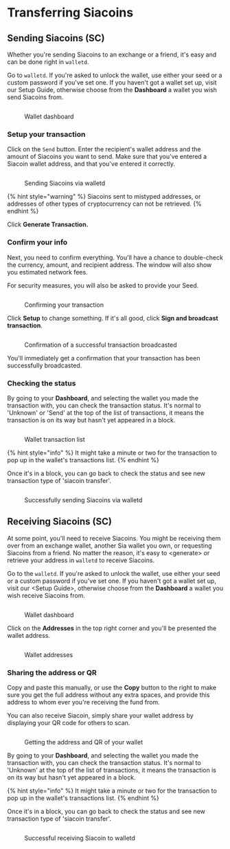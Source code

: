 # Transferring Siacoins

## Sending Siacoins (SC)

Whether you're sending Siacoins to an exchange or a friend, it's easy and can be done right in `walletd`.

Go to `walletd`. If you're asked to unlock the wallet, use either your seed or a custom password if you've set one. If you haven't got a wallet set up, visit our Setup Guide, otherwise choose from the **Dashboard** a wallet you wish send Siacoins from.&#x20;

<figure><img src="../.gitbook/assets/sending_1.png" alt=""><figcaption><p>Wallet dashboard</p></figcaption></figure>

### Setup your transaction

Click on the `Send` button. Enter the recipient's wallet address and the amount of Siacoins you want to send. Make sure that you've entered a Siacoin wallet address, and that you've entered it correctly.

<figure><img src="../.gitbook/assets/sending_2.png" alt=""><figcaption><p>Sending Siacoins via walletd</p></figcaption></figure>

{% hint style="warning" %}
Siacoins sent to mistyped addresses, or addresses of other types of cryptocurrency can not be retrieved.
{% endhint %}

Click **Generate Transaction.**

### Confirm your info

Next, you need to confirm everything. You'll have a chance to double-check the currency, amount, and recipient address. The window will also show you estimated network fees.

For security measures, you will also be asked to provide your Seed.

<figure><img src="../.gitbook/assets/sending_3.png" alt=""><figcaption><p>Confirming your transaction</p></figcaption></figure>

Click **Setup** to change something. If it's all good, click **Sign and broadcast transaction**.

<figure><img src="../.gitbook/assets/sending_4.png" alt=""><figcaption><p>Confirmation of a successful transaction broadcasted</p></figcaption></figure>

You'll immediately get a confirmation that your transaction has been successfully broadcasted.

### Checking the status

By going to your **Dashboard**, and selecting the wallet you made the transaction with, you can check the transaction status. It's normal to 'Unknown' or 'Send' at the top of the list of transactions, it means the transaction is on its way but hasn't yet appeared in a block.

<figure><img src="../.gitbook/assets/sending_5.png" alt=""><figcaption><p>Wallet transaction list</p></figcaption></figure>

{% hint style="info" %}
It might take a minute or two for the transaction to pop up in the wallet's transactions list.
{% endhint %}

Once it's in a block, you can go back to check the status and see new transaction type of 'siacoin transfer'.

<figure><img src="../.gitbook/assets/receiving_4.png" alt=""><figcaption><p>Successfully sending Siacoins via walletd</p></figcaption></figure>

## Receiving Siacoins (SC)

At some point, you'll need to receive Siacoins. You might be receiving them over from an exchange wallet, another Sia wallet you own, or requesting Siacoins from a friend. No matter the reason, it's easy to \<generate> or retrieve your address in `walletd` to receive Siacoins.

Go to the `walletd`. If you're asked to unlock the wallet, use either your seed or a custom password if you've set one. If you haven't got a wallet set up, visit our \<Setup Guide>, otherwise choose from the **Dashboard** a wallet you wish receive Siacoins from.&#x20;

<figure><img src="../.gitbook/assets/sending_1.png" alt=""><figcaption><p>Wallet dashboard</p></figcaption></figure>

Click on the **Addresses** in the top right corner and you'll be presented the wallet address.

<figure><img src="../.gitbook/assets/receieving_1.png" alt=""><figcaption><p>Wallet addresses</p></figcaption></figure>

### Sharing the address or QR

Copy and paste this manually, or use the **Copy** button to the right to make sure you get the full address without any extra spaces, and provide this address to whom ever you're receiving the fund from.

You can also receive Siacoin, simply share your wallet address by displaying your QR code for others to scan.

<figure><img src="../.gitbook/assets/receieve_2.png" alt=""><figcaption><p>Getting the address and QR of your wallet</p></figcaption></figure>

By going to your **Dashboard**, and selecting the wallet you made the transaction with, you can check the transaction status. It's normal to 'Unknown' at the top of the list of transactions, it means the transaction is on its way but hasn't yet appeared in a block.

{% hint style="info" %}
It might take a minute or two for the transaction to pop up in the wallet's transactions list.
{% endhint %}

Once it's in a block, you can go back to check the status and see new transaction type of 'siacoin transfer'.

<figure><img src="../.gitbook/assets/receiving_3 (1).png" alt=""><figcaption><p>Successful receiving Siacoin to walletd</p></figcaption></figure>
